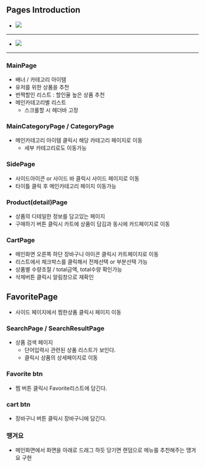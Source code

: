 

## Pages Introduction
- ![](https://github.com/Blair-0404/test/blob/master/src/main1.gif)
*** 
- ![](https://github.com/Blair-0404/test/blob/master/src/main2.gif)
*** 
### MainPage
- 배너 / 카테고리 아이템
- 유저를 위한 상품을 추천
- 번쩍할인 리스트 : 할인율 높은 상품 추천
- 메인카테고리별 리스트
  - 스크롤할 시 헤더바 고정

### MainCategoryPage / CategoryPage
- 메인카테고리 아이템 클릭시 해당 카테고리 페이지로 이동
  - 세부 카테고리로도 이동가능

### SidePage
- 사이드아이콘 or 사이드 바 클릭시 사이드 페이지로 이동
- 타이틀 클릭 후 메인카테고리 페이지 이동가능

### Product(detail)Page
- 상품의 디테일한 정보를 담고있는 페이지
- 구매하기 버튼 클릭시 카트에 상품이 담김과 동시에 카드페이지로 이동

### CartPage
- 메인화면 오른쪽 하단 장바구니 아이콘 클릭시 카트페이지로 이동
- 리스트에서 체크박스를 클릭해서 전체선택 or 부분선택 가능
- 상품별 수량조절 / total금액, total수량 확인가능
- 삭제버튼 클릭시 알림창으로 재확인

## FavoritePage
- 사이드 페이지에서 찜한상품 클릭시 페이지 이동

### SearchPage / SearchResultPage

- 상품 검색 페이지
  - 단어입력시 관련된 상품 리스트가 보인다.
  - 클릭시 상품의 상세페이지로 이동

### Favorite btn

- 찜 버튼 클릭시 Favorite리스트에 담긴다.

### cart btn

- 장바구니 버튼 클릭시 장바구니에 담긴다.

### 땡겨요

- 메인화면에서 화면을 아래로 드래그 하듯 당기면 랜덤으로 메뉴를 추천해주는 떙겨요 구현
